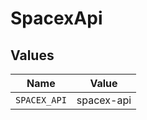 # SpacexApi


## Values

| Name         | Value        |
| ------------ | ------------ |
| `SPACEX_API` | spacex-api   |